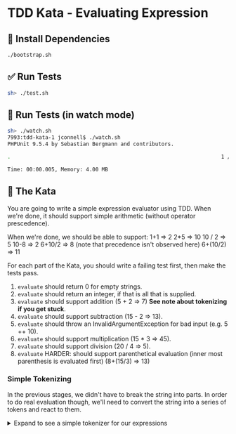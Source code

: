 # TDD Kata - Evaluating Expression

## 🚧 Install Dependencies

```sh
./bootstrap.sh
```

## ✅  Run Tests 

```sh
sh> ./test.sh
```

## 👀 Run Tests (in watch mode)

```sh
sh> ./watch.sh
7993:tdd-kata-1 jconnell$ ./watch.sh 
PHPUnit 9.5.4 by Sebastian Bergmann and contributors.

.                                                                   1 / 1 (100%)

Time: 00:00.005, Memory: 4.00 MB
```

## 🥋 The Kata

You are going to write a simple expression evaluator using TDD. When we're done, it should support simple arithmetic (without operator prescedence).

When we're done, we should be able to support:
1+1 => 2
2*5 => 10
10 / 2 => 5
10-8 => 2
6+10/2 => 8 (note that precedence isn't observed here)
6+(10/2) => 11


For each part of the Kata, you should write a failing test first, then make the tests pass.

1. `evaluate` should return 0 for empty strings.
2. `evaluate` should return an integer, if that is all that is supplied.
3. `evaluate` should support addition (5 + 2 => 7) **See note about tokenizing if you get stuck**.
4. `evaluate` should support subtraction (15 - 2 => 13).
5. `evaluate` should throw an InvalidArgumentException for bad input (e.g. 5 ++ 10).
6. `evaluate` should support multiplication (15 * 3 => 45).
7. `evaluate` should support division (20 / 4 => 5).
8. `evaluate` HARDER: should support parenthetical evaluation (inner most parenthesis is evaluated first) (8+(15/3) => 13)


### Simple Tokenizing

In the previous stages, we didn't have to break the string into parts. In order to
do real evaluation though, we'll need to convert the string into a series of tokens 
and react to them.

<details>
    <summary>Expand to see a simple tokenizer for our expressions</summary>
    <pre><code>
    /**
     * Tokenize the following expression into an array of tokens. 
     * Valid tokens are positive integer, and '+', '-', '*', '/'
     */
    public static function tokenize(string $expr) {
        $tokens = preg_split('/([*\/+-])\s*|([\d]+)\s*/',
            $expr, -1, PREG_SPLIT_DELIM_CAPTURE | PREG_SPLIT_NO_EMPTY);
        return $tokens;
    }
    </code></pre>
</details>
